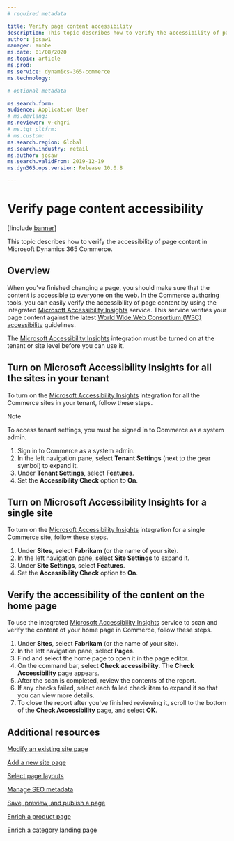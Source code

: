 ```yaml
---
# required metadata

title: Verify page content accessibility
description: This topic describes how to verify the accessibility of page content in Microsoft Dynamics 365 Commerce.
author: josaw1
manager: annbe
ms.date: 01/08/2020
ms.topic: article
ms.prod: 
ms.service: dynamics-365-commerce
ms.technology: 

# optional metadata

ms.search.form:  
audience: Application User
# ms.devlang: 
ms.reviewer: v-chgri
# ms.tgt_pltfrm: 
# ms.custom: 
ms.search.region: Global
ms.search.industry: retail
ms.author: josaw
ms.search.validFrom: 2019-12-19
ms.dyn365.ops.version: Release 10.0.8

---
```


# Verify page content accessibility


[!include [banner](includes/banner.md)]

This topic describes how to verify the accessibility of page content in Microsoft Dynamics 365 Commerce.

## Overview

When you've finished changing a page, you should make sure that the content is accessible to everyone on the web. In the Commerce authoring tools, you can easily verify the accessibility of page content by using the integrated [Microsoft Accessibility Insights](https://accessibilityinsights.io/) service. This service verifies your page content against the latest [World Wide Web Consortium (W3C) accessibility](https://www.w3.org/standards/webdesign/accessibility) guidelines.

The [Microsoft Accessibility Insights](https://accessibilityinsights.io/) integration must be turned on at the tenant or site level before you can use it.

## Turn on Microsoft Accessibility Insights for all the sites in your tenant

To turn on the [Microsoft Accessibility Insights](https://accessibilityinsights.io/) integration for all the Commerce sites in your tenant, follow these steps.

> [!NOTE]
> To access tenant settings, you must be signed in to Commerce as a system admin.

1. Sign in to Commerce as a system admin.
1. In the left navigation pane, select **Tenant Settings** (next to the gear symbol) to expand it.
1. Under **Tenant Settings**, select **Features**.
1. Set the **Accessibility Check** option to **On**.

## Turn on Microsoft Accessibility Insights for a single site

To turn on the [Microsoft Accessibility Insights](https://accessibilityinsights.io/) integration for a single Commerce site, follow these steps.

1. Under **Sites**, select **Fabrikam** (or the name of your site).
1. In the left navigation pane, select **Site Settings** to expand it.
1. Under **Site Settings**, select **Features**.
1. Set the **Accessibility Check** option to **On**.

## Verify the accessibility of the content on the home page

To use the integrated [Microsoft Accessibility Insights](https://accessibilityinsights.io/) service to scan and verify the content of your home page in Commerce, follow these steps.

1. Under **Sites**, select **Fabrikam** (or the name of your site).
1. In the left navigation pane, select **Pages**.
1. Find and select the home page to open it in the page editor.
1. On the command bar, select **Check accessibility**. The **Check Accessibility** page appears.
1. After the scan is completed, review the contents of the report.
1. If any checks failed, select each failed check item to expand it so that you can view more details.
1. To close the report after you've finished reviewing it, scroll to the bottom of the **Check Accessibility** page, and select **OK**.

## Additional resources

[Modify an existing site page](modify-existing-page.md)

[Add a new site page](add-new-page.md)

[Select page layouts](select-page-layouts.md)

[Manage SEO metadata](manage-seo-metadata.md)

[Save, preview, and publish a page](save-preview-publish-page.md)

[Enrich a product page](enrich-product-page.md)

[Enrich a category landing page](enrich-category-page.md)
